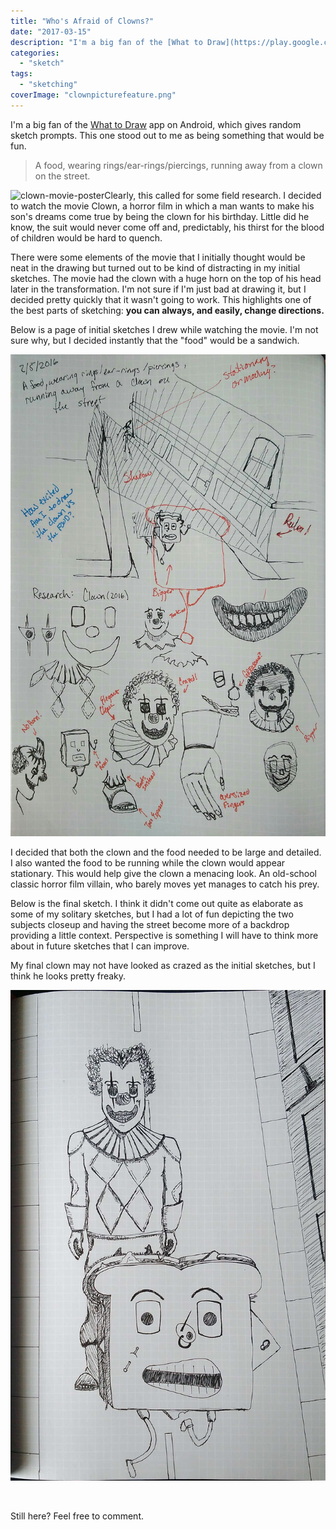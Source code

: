 ```yaml
---
title: "Who's Afraid of Clowns?"
date: "2017-03-15"
description: "I'm a big fan of the [What to Draw](https://play.google.com/store/apps/details?id=llamaze.com.br.whattodraw&hl=en) app on Android, which gives random sketch prompts. This one stood out to me as being something that would be fun."
categories: 
  - "sketch"
tags: 
  - "sketching"
coverImage: "clownpicturefeature.png"
---
```


I'm a big fan of the [What to Draw](https://play.google.com/store/apps/details?id=llamaze.com.br.whattodraw&hl=en) app on Android, which gives random sketch prompts. This one stood out to me as being something that would be fun.

> A food, wearing rings/ear-rings/piercings, running away from a clown on the street.

![clown-movie-poster](https://joshualowrycom.files.wordpress.com/2017/02/clown-movie-poster.jpeg?w=200)Clearly, this called for some field research. I decided to watch the movie Clown, a horror film in which a man wants to make his son's dreams come true by being the clown for his birthday. Little did he know, the suit would never come off and, predictably, his thirst for the blood of children would be hard to quench.

There were some elements of the movie that I initially thought would be neat in the drawing but turned out to be kind of distracting in my initial sketches. The movie had the clown with a huge horn on the top of his head later in the transformation. I'm not sure if I'm just bad at drawing it, but I decided pretty quickly that it wasn't going to work. This highlights one of the best parts of sketching: **you can always, and easily, change directions.** 

Below is a page of initial sketches I drew while watching the movie. I'm not sure why, but I decided instantly that the "food" would be a sandwich.

[![](./images/wp-image-1611819243jpg.jpg)](http://joshualowrycom.files.wordpress.com/2017/02/wp-image-1611819243jpg.jpg)

I decided that both the clown and the food needed to be large and detailed. I also wanted the food to be running while the clown would appear stationary. This would help give the clown a menacing look. An old-school classic horror film villain, who barely moves yet manages to catch his prey.

Below is the final sketch. I think it didn't come out quite as elaborate as some of my solitary sketches, but I had a lot of fun depicting the two subjects closeup and having the street become more of a backdrop providing a little context. Perspective is something I will have to think more about in future sketches that I can improve.

My final clown may not have looked as crazed as the initial sketches, but I think he looks pretty freaky.

![wp-1486331238408.jpg](./images/wp-1486331238408.jpg)

 

Still here? Feel free to comment.
